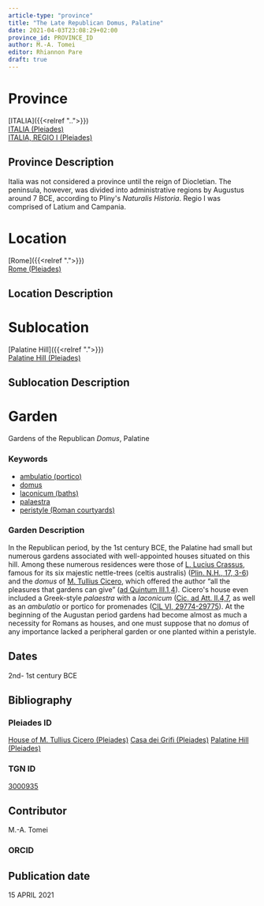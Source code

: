 ```yaml
---
article-type: "province"
title: "The Late Republican Domus, Palatine"
date: 2021-04-03T23:08:29+02:00
province_id: PROVINCE_ID
author: M.-A. Tomei  
editor: Rhiannon Pare
draft: true
---
```


# Province

[ITALIA]({{<relref "..">}})\
[ITALIA (Pleiades)](https://pleiades.stoa.org/places/1052)\
[ITALIA, REGIO I (Pleiades)](https://pleiades.stoa.org/places/441075550)

## Province Description

Italia was not considered a province until the reign of Diocletian. The peninsula, however, was divided into administrative regions by Augustus around 7 BCE, according to Pliny's *Naturalis Historia*. Regio I was comprised of Latium and Campania.

# Location

[Rome]({{<relref ".">}}) \
[Rome (Pleiades)](https://pleiades.stoa.org/places/423025)

## Location Description

<!-- LEAVE THIS BLANK FOR NOW -->

# Sublocation

[Palatine Hill]({{<relref ".">}}) \
[Palatine Hill (Pleiades)](https://pleiades.stoa.org/places/971691208)

## Sublocation Description

<!-- DESCRIPTION -->

# Garden

Gardens of the Republican *Domus*, Palatine

### Keywords

- [ambulatio (portico)](http://vocab.getty.edu/page/aat/300004145)
- [domus](http://vocab.getty.edu/page/aat/300005506)
- [laconicum (baths)](http://vocab.getty.edu/page/aat/300004219)
- [palaestra](http://vocab.getty.edu/page/aat/300007301)
- [peristyle (Roman courtyards)](http://vocab.getty.edu/page/aat/300080971)

### Garden Description

In the Republican period, by the 1st century BCE, the Palatine had small but numerous gardens associated with well-appointed houses situated on this hill.  Among these numerous residences were those of [L. Lucius Crassus](https://en.wikipedia.org/wiki/Lucius_Licinius_Crassus), famous for its six majestic nettle-trees (celtis australis) ([Plin. N.H., 17, 3-6](http://www.perseus.tufts.edu/hopper/text?doc=Perseus%3Atext%3A1999.02.0137%3Abook%3D17%3Achapter%3D3)) and the *domus* of [M. Tullius Cicero](https://en.wikipedia.org/wiki/Cicero), which offered the author “all the pleasures that gardens can give” ([ad Quintum III.1,4](https://www.thelatinlibrary.com/cicero/fratrem3.shtml)). Cicero's house even included a Greek-style *palaestra* with a *laconicum* ([Cic. ad Att. II.4,7](https://www.thelatinlibrary.com/cicero/att2.shtml), as well as an *ambulatio* or portico for promenades ([CIL VI, 29774-29775](https://cil.bbaw.de/hauptnavigation/das-cil/baende)). At the beginning of the Augustan period gardens had become almost as much a necessity for Romans as houses, and one must suppose that no *domus* of any importance lacked a peripheral garden or one planted within a peristyle.

## Dates

2nd- 1st century BCE

## Bibliography

<!--
- BIB_ENTRY [(worldcat)](WORLDCAT_LINK_URL)
-->

### Pleiades ID

[House of M. Tullius Cicero (Pleiades)](https://pleiades.stoa.org/places/233061795)
[Casa dei Grifi (Pleiades)](https://pleiades.stoa.org/places/817164756)
[Palatine Hill (Pleiades)](https://pleiades.stoa.org/places/971691208)

### TGN ID

[3000935](http://vocab.getty.edu/page/tgn/3000935)

## Contributor

M.-A. Tomei<!-- [AUTHOR_NAME](AUTHOR_LINK) -->

### ORCID

<!-- [ORCID](https://orcid.org/ORCID) -->

## Publication date
15 APRIL 2021<!-- Format: dd MONTH_NAME yyyy -->

<!-- DATE -->
